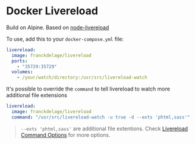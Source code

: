 # Docker Livereload

Build on Alpine.
Based on [node-livereload](https://github.com/napcs/node-livereload)

To use, add this to your `docker-compose.yml` file:
```yml
livereload:
  image: franckdelage/livereload
  ports:
    - "35729:35729"
  volumes:
    - /your/watch/directory:/usr/src/livereload-watch
```

It's possible to override the `command` to tell livereload to watch more additional file extensions

```yml
livereload:
  image: franckdelage/livereload
  command: "/usr/src/livereload-watch -u true -d --exts 'phtml,sass'"
```

> `--exts 'phtml,sass'` are additional file extentions. Check [Livereload Command Options](https://github.com/napcs/node-livereload#command-line-options) for more options.
